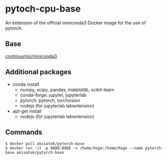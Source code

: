 # pytoch-cpu-base

An extension of the official miniconda3 Docker image for the use of pytorch.

## Base

[continuumio/miniconda3](https://hub.docker.com/r/continuumio/anaconda3/)

## Additional packages

* conda install
  * numpy, scipy, pandas, matplotlib, scikit-learn
  * conda-forge: jupyter, jupyterlab
  * pytorch: pytorch, torchvision
  * nodejs (for jupyterlab labextension)
* apt-get install
  * nodejs (for jupyterlab labextension)

## Commands

```
$ docker pull akisatok/pytorch-base
$ docker run -it -p 8888:8888 -v /home/hoge:/home/hoge --name pytorch-base akisatok/pytorch-base
```
